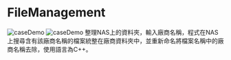 # FileManagement
<img href="https://github.com/tdtb12/tdtb12.github.io/blob/master/DemoPic/case001.jpg?raw=true" alt="caseDemo"></img>
<img href="https://github.com/tdtb12/tdtb12.github.io/blob/master/DemoPic/case002.jpg?raw=true" alt="caseDemo"></img>
整理NAS上的資料夾，輸入廠商名稱，程式在NAS上搜尋含有該廠商名稱的檔案統整在廠商資料夾中，並重新命名將檔案名稱中的廠商名稱去除，使用語言為C++。
